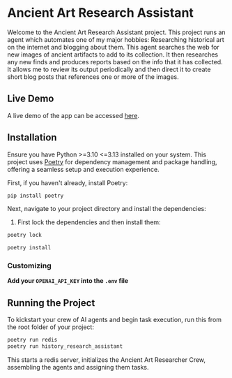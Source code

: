 # Ancient Art Research Assistant 

Welcome to the Ancient Art Research Assistant project. This project runs an agent which automates one of my major hobbies: Researching historical art on the internet and blogging about them. This agent searches the web for new images of ancient artifacts to add to its collection. It then researches any new finds and produces reports based on the info that it has collected. It allows me to review its output periodically and then direct it to create short blog posts that references one or more of the images. 

## Live Demo

A live demo of the app can be accessed [here](https://finds-viewer-uwrcgo4b7q-ue.a.run.app/).

## Installation

Ensure you have Python >=3.10 <=3.13 installed on your system. This project uses [Poetry](https://python-poetry.org/) for dependency management and package handling, offering a seamless setup and execution experience.

First, if you haven't already, install Poetry:

```bash
pip install poetry
```

Next, navigate to your project directory and install the dependencies:

1. First lock the dependencies and then install them:
```bash
poetry lock
```
```bash
poetry install
```
### Customizing

**Add your `OPENAI_API_KEY` into the `.env` file**

## Running the Project

To kickstart your crew of AI agents and begin task execution, run this from the root folder of your project:

```bash
poetry run redis
poetry run history_research_assistant
```

This starts a redis server, initializes the Ancient Art Researcher Crew, assembling the agents and assigning them tasks.
